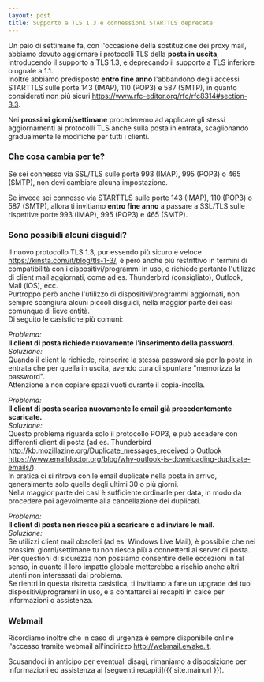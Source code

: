 ```yaml
---
layout: post
title: Supporto a TLS 1.3 e connessioni STARTTLS deprecate
---
```



Un paio di settimane fa, con l'occasione della sostituzione dei proxy mail, abbiamo dovuto aggiornare i protocolli TLS della **posta in uscita**, introducendo il supporto a TLS 1.3, e deprecando il supporto a TLS inferiore o uguale a 1.1.  
Inoltre abbiamo predisposto **entro fine anno** l'abbandono degli accessi STARTTLS sulle porte 143 (IMAP), 110 (POP3) e 587 (SMTP), in quanto considerati non più sicuri <a href="https://www.rfc-editor.org/rfc/rfc8314#section-3.3">https://www.rfc-editor.org/rfc/rfc8314#section-3.3</a>.

Nei **prossimi giorni/settimane** procederemo ad applicare gli stessi aggiornamenti ai protocolli TLS anche sulla posta in entrata, scaglionando gradualmente le modifiche per tutti i clienti.

### Che cosa cambia per te?

Se sei connesso via SSL/TLS sulle porte 993 (IMAP), 995 (POP3) o 465 (SMTP), non devi cambiare alcuna impostazione.

Se invece sei connesso via STARTTLS sulle porte 143 (IMAP), 110 (POP3) o 587 (SMTP), allora ti invitiamo **entro fine anno** a passare a SSL/TLS sulle rispettive porte 993 (IMAP), 995 (POP3) e 465 (SMTP).

### Sono possibili alcuni disguidi?

Il nuovo protocollo TLS 1.3, pur essendo più sicuro e veloce <a href="https://kinsta.com/it/blog/tls-1-3/">https://kinsta.com/it/blog/tls-1-3/</a>, è però anche più restrittivo in termini di compatibilità con i dispositivi/programmi in uso, e richiede pertanto l'utilizzo di client mail aggiornati, come ad es. Thunderbird (consigliato), Outlook, Mail (iOS), ecc.  
Purtroppo però anche l'utilizzo di dispositivi/programmi aggiornati, non sempre scongiura alcuni piccoli disguidi, nella maggior parte dei casi comunque di lieve entità.  
Di seguito le casistiche più comuni:

_Problema:_  
**Il client di posta richiede nuovamente l'inserimento della password.**  
_Soluzione:_  
Quando il client la richiede, reinserire la stessa password sia per la posta in entrata che per quella in uscita, avendo cura di spuntare "memorizza la password".  
Attenzione a non copiare spazi vuoti durante il copia-incolla.

_Problema:_  
**Il client di posta scarica nuovamente le email già precedentemente scaricate.**  
_Soluzione:_  
Questo problema riguarda solo il protocollo POP3, e può accadere con differenti client di posta (ad es. Thunderbird <a href="http://kb.mozillazine.org/Duplicate_messages_received">http://kb.mozillazine.org/Duplicate_messages_received</a> o Outlook <a href="https://www.emaildoctor.org/blog/why-outlook-is-downloading-duplicate-emails/">https://www.emaildoctor.org/blog/why-outlook-is-downloading-duplicate-emails/</a>).  
In pratica ci si ritrova con le email duplicate nella posta in arrivo, generalmente solo quelle degli ultimi 30 o più giorni.  
Nella maggior parte dei casi è sufficiente ordinarle per data, in modo da procedere poi agevolmente alla cancellazione dei duplicati.

_Problema:_  
**Il client di posta non riesce più a scaricare o ad inviare le mail.**  
_Soluzione:_  
Se utilizzi client mail obsoleti (ad es. Windows Live Mail), è possibile che nei prossimi giorni/settimane tu non riesca più a connetterti ai server di posta.  
Per questioni di sicurezza non possiamo consentire delle eccezioni in tal senso, in quanto il loro impatto globale metterebbe a rischio anche altri utenti non interessati dal problema.  
Se rientri in questa ristretta casistica, ti invitiamo a fare un upgrade dei tuoi dispositivi/programmi in uso, e a contattarci ai recapiti in calce per informazioni o assistenza.

### Webmail

Ricordiamo inoltre che in caso di urgenza è sempre disponibile online l'accesso tramite webmail all'indirizzo <a href="http://webmail.ewake.it">http://webmail.ewake.it</a>.

Scusandoci in anticipo per eventuali disagi, rimaniamo a disposizione per informazioni ed assistenza ai [seguenti recapiti]({{ site.mainurl }}).
